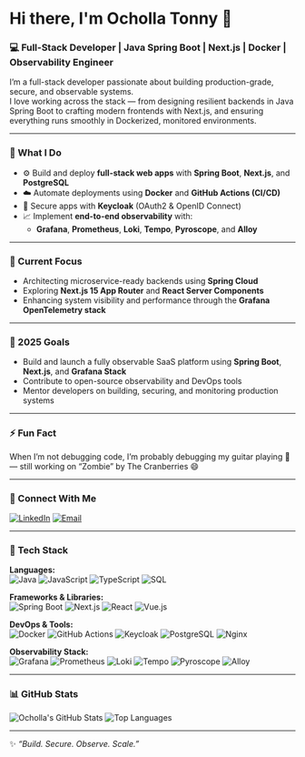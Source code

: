 # Hi there, I'm Ocholla Tonny 👋

### 💻 Full-Stack Developer | Java Spring Boot | Next.js | Docker | Observability Engineer

I’m a full-stack developer passionate about building production-grade, secure, and observable systems.  
I love working across the stack — from designing resilient backends in Java Spring Boot to crafting modern frontends with Next.js, and ensuring everything runs smoothly in Dockerized, monitored environments.

---

### 🧠 What I Do
- ⚙️ Build and deploy **full-stack web apps** with **Spring Boot**, **Next.js**, and **PostgreSQL**
- ☁️ Automate deployments using **Docker** and **GitHub Actions (CI/CD)**
- 🔐 Secure apps with **Keycloak** (OAuth2 & OpenID Connect)
- 📈 Implement **end-to-end observability** with:
  - **Grafana**, **Prometheus**, **Loki**, **Tempo**, **Pyroscope**, and **Alloy**

---

### 🚀 Current Focus
- Architecting microservice-ready backends using **Spring Cloud**
- Exploring **Next.js 15 App Router** and **React Server Components**
- Enhancing system visibility and performance through the **Grafana OpenTelemetry stack**

---

### 🎯 2025 Goals
- Build and launch a fully observable SaaS platform using **Spring Boot**, **Next.js**, and **Grafana Stack**
- Contribute to open-source observability and DevOps tools
- Mentor developers on building, securing, and monitoring production systems

---

### ⚡ Fun Fact
When I’m not debugging code, I’m probably debugging my guitar playing 🎸 — still working on “Zombie” by The Cranberries 😄

---

### 🤝 Connect With Me

[![LinkedIn](https://img.shields.io/badge/LinkedIn-Ocholla%20Tonny-blue?logo=linkedin&logoColor=white)](https://www.linkedin.com/in/ochollatonny/)
[![Email](https://img.shields.io/badge/Email-tonnyocholla.dev%40gmail.com-red?logo=gmail&logoColor=white)](mailto:tonnyocholla.dev@gmail.com)

---

### 🧰 Tech Stack

**Languages:**  
![Java](https://img.shields.io/badge/Java-%23ED8B00.svg?style=flat&logo=openjdk&logoColor=white)
![JavaScript](https://img.shields.io/badge/JavaScript-%23F7DF1E.svg?style=flat&logo=javascript&logoColor=black)
![TypeScript](https://img.shields.io/badge/TypeScript-%23007ACC.svg?style=flat&logo=typescript&logoColor=white)
![SQL](https://img.shields.io/badge/SQL-%2300758F.svg?style=flat&logo=postgresql&logoColor=white)

**Frameworks & Libraries:**  
![Spring Boot](https://img.shields.io/badge/Spring%20Boot-%236DB33F.svg?style=flat&logo=springboot&logoColor=white)
![Next.js](https://img.shields.io/badge/Next.js-%23000000.svg?style=flat&logo=nextdotjs&logoColor=white)
![React](https://img.shields.io/badge/React-%2361DAFB.svg?style=flat&logo=react&logoColor=black)
![Vue.js](https://img.shields.io/badge/Vue.js-%2335495e.svg?style=flat&logo=vuedotjs&logoColor=%234FC08D)

**DevOps & Tools:**  
![Docker](https://img.shields.io/badge/Docker-%230db7ed.svg?style=flat&logo=docker&logoColor=white)
![GitHub Actions](https://img.shields.io/badge/GitHub%20Actions-%232088FF.svg?style=flat&logo=githubactions&logoColor=white)
![Keycloak](https://img.shields.io/badge/Keycloak-%233e8ac0.svg?style=flat&logo=keycloak&logoColor=white)
![PostgreSQL](https://img.shields.io/badge/PostgreSQL-%23336791.svg?style=flat&logo=postgresql&logoColor=white)
![Nginx](https://img.shields.io/badge/Nginx-%23009639.svg?style=flat&logo=nginx&logoColor=white)

**Observability Stack:**  
![Grafana](https://img.shields.io/badge/Grafana-F46800.svg?style=flat&logo=grafana&logoColor=white)
![Prometheus](https://img.shields.io/badge/Prometheus-E6522C.svg?style=flat&logo=prometheus&logoColor=white)
![Loki](https://img.shields.io/badge/Loki-FFCC00.svg?style=flat&logo=grafana&logoColor=black)
![Tempo](https://img.shields.io/badge/Tempo-1F78C1.svg?style=flat&logo=grafana&logoColor=white)
![Pyroscope](https://img.shields.io/badge/Pyroscope-9D3BEA.svg?style=flat&logo=grafana&logoColor=white)
![Alloy](https://img.shields.io/badge/Alloy-5A2EFF.svg?style=flat&logo=grafana&logoColor=white)

---

### 📊 GitHub Stats

![Ocholla's GitHub Stats](https://github-readme-stats.vercel.app/api?username=Ocholla-T&theme=github_dark&layout=compact&show_icons=true)
![Top Languages](https://github-readme-stats.vercel.app/api/top-langs/?username=Ocholla-T&theme=github_dark&layout=compact)

---

✨ *“Build. Secure. Observe. Scale.”*